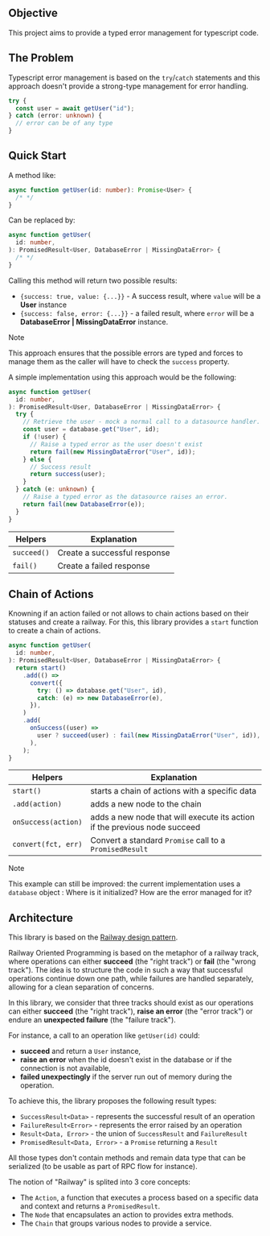 ## Objective

This project aims to provide a typed error management for typescript code.

## The Problem

Typescript error management is based on the `try`/`catch` statements and this approach doesn't provide a strong-type management for error handling.

```typescript
try {
  const user = await getUser("id");
} catch (error: unknown) {
  // error can be of any type
}
```

## Quick Start

A method like:

```typescript
async function getUser(id: number): Promise<User> {
  /* */
}
```

Can be replaced by:

```typescript
async function getUser(
  id: number,
): PromisedResult<User, DatabaseError | MissingDataError> {
  /* */
}
```

Calling this method will return two possible results:

- `{success: true, value: {...}}` - A success result, where `value` will be a **User** instance
- `{success: false, error: {...}}` - a failed result, where `error` will be a **DatabaseError | MissingDataError** instance.

> [!NOTE]
> This approach ensures that the possible errors are typed and forces to manage them as the caller will have to check the `success` property.

A simple implementation using this approach would be the following:

```typescript
async function getUser(
  id: number,
): PromisedResult<User, DatabaseError | MissingDataError> {
  try {
    // Retrieve the user - mock a normal call to a datasource handler.
    const user = database.get("User", id);
    if (!user) {
      // Raise a typed error as the user doesn't exist
      return fail(new MissingDataError("User", id));
    } else {
      // Success result
      return success(user);
    }
  } catch (e: unknown) {
    // Raise a typed error as the datasource raises an error.
    return fail(new DatabaseError(e));
  }
}
```

| Helpers     | Explanation                  |
| ----------- | ---------------------------- |
| `succeed()` | Create a successful response |
| `fail()`    | Create a failed response     |

## Chain of Actions

Knowning if an action failed or not allows to chain actions based on their statuses and create a railway. For this, this library provides a `start` function to create a chain of actions.

```typescript
async function getUser(
  id: number,
): PromisedResult<User, DatabaseError | MissingDataError> {
  return start()
    .add(() =>
      convert({
        try: () => database.get("User", id),
        catch: (e) => new DatabaseError(e),
      }),
    )
    .add(
      onSuccess((user) =>
        user ? succeed(user) : fail(new MissingDataError("User", id)),
      ),
    );
}
```

| Helpers             | Explanation                                                               |
| ------------------- | ------------------------------------------------------------------------- |
| `start()`           | starts a chain of actions with a specific data                            |
| `.add(action)`      | adds a new node to the chain                                              |
| `onSuccess(action)` | adds a new node that will execute its action if the previous node succeed |
| `convert(fct, err)` | Convert a standard `Promise` call to a `PromisedResult`                   |

> [!NOTE]
> This example can still be improved: the current implementation uses a `database` object : Where is it initialized? How are the error managed for it?

## Architecture

This library is based on the [Railway design pattern](https://blog.logrocket.com/what-is-railway-oriented-programming/).

Railway Oriented Programming is based on the metaphor of a railway track, where operations can either **succeed** (the "right track") or **fail** (the "wrong track"). The idea is to structure the code in such a way that successful operations continue down one path, while failures are handled separately, allowing for a clean separation of concerns.

In this library, we consider that three tracks should exist as our operations can either **succeed** (the "right track"), **raise an error** (the "error track") or endure an **unexpected failure** (the "failure track").

For instance, a call to an operation like `getUser(id)` could:

- **succeed** and return a `User` instance,
- **raise an error** when the id doesn't exist in the database or if the connection is not available,
- **failed unexpectingly** if the server run out of memory during the operation.

To achieve this, the library proposes the following result types:

- `SuccessResult<Data>` - represents the successful result of an operation
- `FailureResult<Error>` - represents the error raised by an operation
- `Result<Data, Error>` - the union of `SuccessResult` and `FailureResult`
- `PromisedResult<Data, Error>` - a `Promise` returning a `Result`

All those types don't contain methods and remain data type that can be serialized (to be usable as part of RPC flow for instance).

The notion of "Railway" is splited into 3 core concepts:

- The `Action`, a function that executes a process based on a specific data and context and returns a `PromisedResult`.
- The `Node` that encapsulates an action to provides extra methods.
- The `Chain` that groups various nodes to provide a service.
